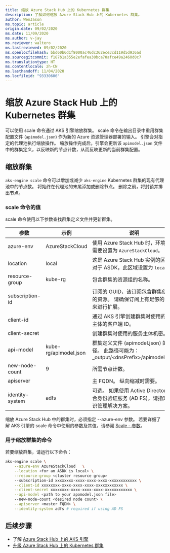 ```yaml
---
title: 缩放 Azure Stack Hub 上的 Kubernetes 群集
description: 了解如何缩放 Azure Stack Hub 上的 Kubernetes 群集。
author: WenJason
ms.topic: article
origin.date: 09/02/2020
ms.date: 11/09/2020
ms.author: v-jay
ms.reviewer: waltero
ms.lastreviewed: 09/02/2020
ms.openlocfilehash: bbd60b6d1f8000ac46dc362ece3cd119d5d936ad
ms.sourcegitcommit: f187b1a355e2efafea30bca70afce49a2460d0c7
ms.translationtype: HT
ms.contentlocale: zh-CN
ms.lasthandoff: 11/04/2020
ms.locfileid: "93330606"
---
```

# <a name="scale-a-kubernetes-cluster-on-azure-stack-hub"></a>缩放 Azure Stack Hub 上的 Kubernetes 群集

可以使用 scale 命令通过 AKS 引擎缩放群集。 scale 命令在输出目录中重用群集配置文件 (`apimodel.json`) 作为新的 Azure 资源管理器部署的输入。 引擎会对指定的代理池执行缩放操作。 缩放操作完成后，引擎会更新该 `apimodel.json` 文件中的群集定义，以反映新的节点计数，从而反映更新的当前群集配置。

## <a name="scale-a-cluster"></a>缩放群集

`aks-engine scale` 命令可以增加或减少 `aks-engine` Kubernetes 群集的现有代理池中的节点数。 将始终在代理池的末尾添加或删除节点。 删除之前，将封锁并排出节点。

### <a name="values-for-the-scale-command"></a>scale 命令的值

scale 命令使用以下参数查找群集定义文件并更新群集。

| 参数 | 示例 | 说明 |
| --- | --- | --- | 
| azure-env | AzureStackCloud | 使用 Azure Stack Hub 时，环境名称需要设置为 `AzureStackCloud`。 | 
| location | local | 这是 Azure Stack Hub 实例的区域。 对于 ASDK，此区域设置为 `local`。  | 
| resource-group | kube-rg | 包含群集的资源组的名称。 | 
| subscription-id |  | 订阅的 GUID，该订阅包含群集使用的资源。 请确保订阅上有足够的配额来进行扩展。 | 
| client-id |  | 通过 AKS 引擎创建群集时使用的服务主体的客户端 ID。 | 
| client-secret |  | 创建群集时使用的服务主体机密。 | 
| api-model | kube-rg/apimodel.json | 群集定义文件 (apimodel.json) 的路径。 此路径可能为：_output/\<dnsPrefix>/apimodel.json | 
| new-node-count | 9 | 所需节点计数。 | 
| apiserver |  | 主 FQDN。 纵向缩减时需要。 |
| identity-system | adfs | 可选。 如果使用 Active Directory 联合身份验证服务 (AD FS)，请指定标识管理解决方案。 |

缩放 Azure Stack Hub 中的群集时，必须指定 --azure-env 参数。 若要详细了解 AKS 引擎的 scale 命令中使用的参数及其值，请参阅 [Scale - 参数](https://github.com/Azure/aks-engine/blob/master/docs/topics/scale.md#parameters)。

### <a name="command-to-scale-your-cluster"></a>用于缩放群集的命令

若要缩放群集，请运行以下命令：

```bash
aks-engine scale \
    --azure-env AzureStackCloud   \
    --location <for an ASDK is local> \
    --resource-group <cluster resource group>
    --subscription-id xxxxxxxx-xxxx-xxxx-xxxx-xxxxxxxxxxxx \
    --client-id xxxxxxxx-xxxx-xxxx-xxxx-xxxxxxxxxxxx \
    --client-secret xxxxxxxx-xxxx-xxxx-xxxx-xxxxxxxxxxxx \
    --api-model <path to your apomodel.json file>
    --new-node-count <desired node count> \
    --apiserver <master FQDN> \
    --identity-system adfs # required if using AD FS
```

## <a name="next-steps"></a>后续步骤

- 了解 [Azure Stack Hub 上的 AKS 引擎](azure-stack-kubernetes-aks-engine-overview.md)
- [升级 Azure Stack Hub 上的 Kubernetes 群集](azure-stack-kubernetes-aks-engine-upgrade.md)